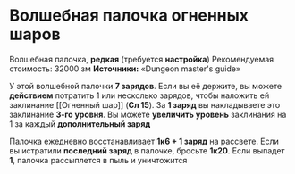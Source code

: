 # Волшебная палочка огненных шаров

Волшебная палочка, **редкая** (требуется **настройка**)
Рекомендуемая стоимость: 32000 зм
**Источники:** «Dungeon master's guide»

У этой волшебной палочки **7 зарядов**. Если вы её держите, вы можете **действием** потратить 1 или несколько зарядов, чтобы наложить ей заклинание [[Огненный шар]] (**Сл 15**). За **1 заряд** вы накладываете это заклинание **3-го уровня**. Вы можете **увеличить уровень** заклинания на 1 за каждый **дополнительный заряд**

Палочка ежедневно восстанавливает **1к6 + 1 заряд** на рассвете. Если вы истратили **последний заряд** в палочке, бросьте **1к20**. Если выпадет **1**, палочка рассыплется в пыль и уничтожится